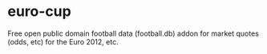 euro-cup
========

Free open public domain football data (football.db) addon for market quotes (odds, etc) for the Euro 2012, etc.
